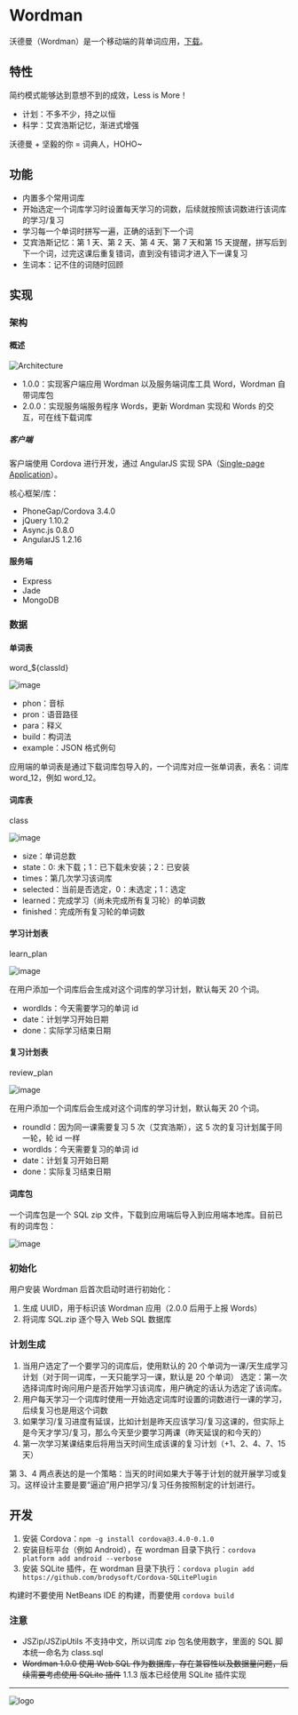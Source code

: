 Wordman
=============

沃德曼（Wordman）是一个移动端的背单词应用，[下载](http://pan.baidu.com/s/1sjtw5Rn)。

## 特性 ##

简约模式能够达到意想不到的成效，Less is More！

* 计划：不多不少，持之以恒
* 科学：艾宾浩斯记忆，渐进式增强

沃德曼 + 坚毅的你 = 词典人，HOHO~

## 功能 ##

* 内置多个常用词库
* 开始选定一个词库学习时设置每天学习的词数，后续就按照该词数进行该词库的学习/复习
* 学习每一个单词时拼写一遍，正确的话到下一个词
* 艾宾浩斯记忆：第 1 天、第 2 天、第 4 天、第 7 天和第 15 天提醒，拼写后到下一个词，过完这课后重复错词，直到没有错词才进入下一课复习
* 生词本：记不住的词随时回顾

## 实现 ##

### 架构 ###

#### 概述 ###

![Architecture](https://cloud.githubusercontent.com/assets/873584/7827317/66527f20-0458-11e5-8808-3f4368300386.png)

* 1.0.0：实现客户端应用 Wordman 以及服务端词库工具 Word，Wordman 自带词库包
* 2.0.0：实现服务端服务程序 Words，更新 Wordman 实现和 Words 的交互，可在线下载词库

##### 客户端 ####

客户端使用 Cordova 进行开发，通过 AngularJS 实现 SPA（[Single-page Application](http://en.wikipedia.org/wiki/Single-page_application)）。

核心框架/库：
* PhoneGap/Cordova 3.4.0
* jQuery 1.10.2
* Async.js 0.8.0
* AngularJS 1.2.16

#### 服务端 ####

* Express
* Jade
* MongoDB

### 数据 ###

#### 单词表 ####

word_${classId}

![image](https://cloud.githubusercontent.com/assets/873584/7827322/74ef66d8-0458-11e5-9566-4d361a2f8317.png)

* phon：音标
* pron：语音路径
* para：释义
* build：构词法
* example：JSON 格式例句

应用端的单词表是通过下载词库包导入的，一个词库对应一张单词表，表名：词库 word_12，例如 word_12。

#### 词库表 ####

class

![image](https://cloud.githubusercontent.com/assets/873584/7827326/80a6127e-0458-11e5-9c37-0b3a7902090a.png)

* size：单词总数
* state：0: 未下载；1：已下载未安装；2：已安装
* times：第几次学习该词库
* selected：当前是否选定，0：未选定；1：选定
* learned：完成学习（尚未完成所有复习轮）的单词数
* finished：完成所有复习轮的单词数


#### 学习计划表 ####

learn_plan

![image](https://cloud.githubusercontent.com/assets/873584/7827330/926d8b7c-0458-11e5-9f96-e8231c5857da.png)

在用户添加一个词库后会生成对这个词库的学习计划，默认每天 20 个词。
* wordIds：今天需要学习的单词 id
* date：计划学习开始日期
* done：实际学习结束日期

#### 复习计划表 ####

review_plan

![image](https://cloud.githubusercontent.com/assets/873584/7827337/9fe83e6e-0458-11e5-8420-84d95a193201.png)

在用户添加一个词库后会生成对这个词库的学习计划，默认每天 20 个词。
* roundId：因为同一课需要复习 5 次（艾宾浩斯），这 5 次的复习计划属于同一轮，轮 id 一样
* wordIds：今天需要复习的单词 id
* date：计划复习开始日期
* done：实际复习结束日期


#### 词库包 ####

一个词库包是一个 SQL zip 文件，下载到应用端后导入到应用端本地库。目前已有的词库包：

![image](https://cloud.githubusercontent.com/assets/873584/7827338/aa85c8f0-0458-11e5-8cb4-7c335955754b.png)

### 初始化 ###

用户安装 Wordman 后首次启动时进行初始化：

1. 生成 UUID，用于标识该 Wordman 应用（2.0.0 后用于上报 Words）
2. 将词库 SQL.zip 逐个导入 Web SQL 数据库

### 计划生成 ###

1. 当用户选定了一个要学习的词库后，使用默认的 20 个单词为一课/天生成学习计划（对于同一词库，一天只能学习一课，默认是 20 个单词）
选定：第一次选择词库时询问用户是否开始学习该词库，用户确定的话认为选定了该词库。
2. 用户每天学习一个词库时使用一开始选定词库时设置的词数进行一课的学习，后续复习也是用这个词数
3. 如果学习/复习进度有延误，比如计划是昨天应该学习/复习这课的，但实际上是今天才学习/复习，那么今天至少要学习两课（昨天延误的和今天的）
4. 第一次学习某课结束后将用当天时间生成该课的复习计划（+1、2、4、7、15 天）

第 3、4 两点表达的是一个策略：当天的时间如果大于等于计划的就开展学习或复习。这样设计主要是要“逼迫”用户把学习/复习任务按照制定的计划进行。

## 开发 ##

1. 安装 Cordova：`npm -g install cordova@3.4.0-0.1.0`
2. 安装目标平台（例如 Android），在 wordman 目录下执行：`cordova platform add android --verbose`
3. 安装 SQLite 插件，在 wordman 目录下执行：`cordova plugin add https://github.com/brodysoft/Cordova-SQLitePlugin`

构建时不要使用 NetBeans IDE 的构建，而要使用 `cordova build`

### 注意 ###

* JSZip/JSZipUtils 不支持中文，所以词库 zip 包名使用数字，里面的 SQL 脚本统一命名为 class.sql
* ~~Wordman 1.0.0 使用 Web SQL 作为数据库，存在兼容性以及数据量问题，后续需要考虑使用 SQLite 插件~~ 1.1.3 版本已经使用 SQLite 插件实现



----

![logo](https://github.com/b3log/b3log-wordman/blob/master/wordman/ps/drawable/icon.png)
